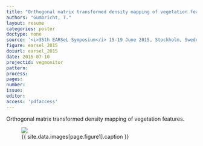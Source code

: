 ```yaml
---
title: "Orthogonal matrix transformed density mapping of vegetation features."
authors: "Gumbricht, T."
layout: resume
categories: poster
doctype: none
source: '<i>35th EARSeL Symposium</i> 15-19 June 2015, Stockholm, Sweden'
figure: earsel_2015
doiurl: earsel_2015
date: 2015-07-10
projectid: vegmonitor
pattern:
process:
pages:
number:
issue:
editor:
access: 'pdfaccess'
---
```


Orthogonal matrix transformed density mapping of vegetation features.
<figure>
<img src="{{ site.commonurl }}/images/{{ site.data.images[page.figure].file }}">
<figcaption> {{ site.data.images[page.figure1].caption }} </figcaption>
</figure>
